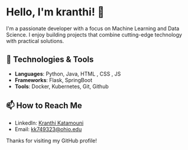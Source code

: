 # Hello, I'm kranthi! 👋

I'm a passionate developer with a focus on Machine Learning and Data Science. I enjoy building projects that combine cutting-edge technology with practical solutions.

## 🔧 Technologies & Tools

- **Languages**: Python, Java, HTML , CSS , JS 
- **Frameworks**: Flask, SpringBoot 
- **Tools**: Docker, Kubernetes, Git, Github

## 📫 How to Reach Me

- LinkedIn: [Kranthi Katamouni](https://www.linkedin.com/in/kranthi-katamouni/)
- Email: [kk749323@ohio.edu](mailto:youremail@example.com)

Thanks for visiting my GitHub profile!

<!--
**KranthiK0/KranthiK0** is a ✨ _special_ ✨ repository because its `README.md` (this file) appears on your GitHub profile.

Here are some ideas to get you started:

- 🔭 I’m currently working on ...
- 🌱 I’m currently learning ...
- 👯 I’m looking to collaborate on ...
- 🤔 I’m looking for help with ...
- 💬 Ask me about ...
- 📫 How to reach me: ...
- 😄 Pronouns: ...
- ⚡ Fun fact: ...
-->
